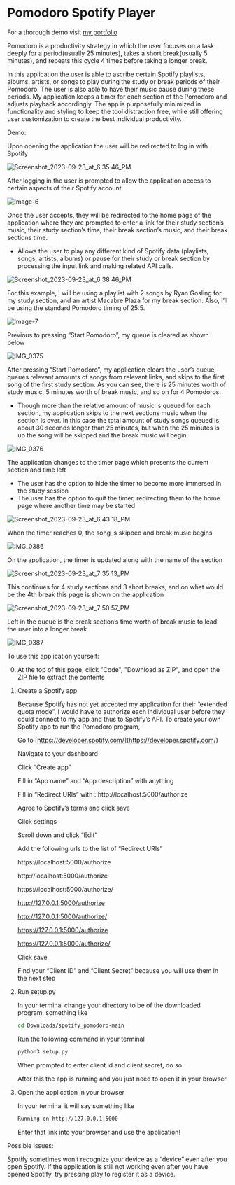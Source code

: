 # Pomodoro Spotify Player

For a thorough demo visit [my portfolio](https://waylonwilliams.notion.site/Spotify-Pomodoro-Timer-cd76a6e450324ade8e6dbe16ab96e26e?pvs=4)

Pomodoro is a productivity strategy in which the user focuses on a task deeply for a period(usually 25 minutes), takes a short break(usually 5 minutes), and repeats this cycle 4 times before taking a longer break.

In this application the user is able to ascribe certain Spotify playlists, albums, artists, or songs to play during the study or break periods of their Pomodoro. The user is also able to have their music pause during these periods. My application keeps a timer for each section of the Pomodoro and adjusts playback accordingly. The app is purposefully minimized in functionality and styling to keep the tool distraction free, while still offering user customization to create the best individual productivity. 



Demo: 

Upon opening the application the user will be redirected to log in with Spotify

![Screenshot_2023-09-23_at_6 35 46_PM](https://github.com/waylonwilliams/spotify_pomodoro/assets/145303505/8eb2e643-0d20-493a-85a4-c17832d106d1)

After logging in the user is prompted to allow the application access to certain aspects of their Spotify account

![Image-6](https://github.com/waylonwilliams/spotify_pomodoro/assets/145303505/9a6e182e-537e-492d-b29c-aab9da198b1f)

Once the user accepts, they will be redirected to the home page of the application where they are prompted to enter a link for their study section’s music, their study section’s time, their break section’s music, and their break sections time.

- Allows the user to play any different kind of Spotify data (playlists, songs, artists, albums) or pause for their study or break section by processing the input link and making related API calls.

![Screenshot_2023-09-23_at_6 38 46_PM](https://github.com/waylonwilliams/spotify_pomodoro/assets/145303505/43adea6d-e478-45fd-a963-251410308be3)

For this example, I will be using a playlist with 2 songs by Ryan Gosling for my study section, and an artist Macabre Plaza for my break section. Also, I’ll be using the standard Pomodoro timing of 25:5.

![Image-7](https://github.com/waylonwilliams/spotify_pomodoro/assets/145303505/a26d00b2-88dd-4b34-9f7a-f12922a9876e)

Previous to pressing “Start Pomodoro”, my queue is cleared as shown below

![IMG_0375](https://github.com/waylonwilliams/spotify_pomodoro/assets/145303505/b17449f3-6725-4bc7-8c57-fe9fb88cafc2)

After pressing “Start Pomodoro”, my application clears the user’s queue, queues relevant amounts of songs from relevant links, and skips to the first song of the first study section. As you can see, there is 25 minutes worth of study music, 5 minutes worth of break music, and so on for 4 Pomodoros.

- Though more than the relative amount of music is queued for each section, my application skips to the next sections music when the section is over. In this case the total amount of study songs queued is about 30 seconds longer than 25 minutes, but when the 25 minutes is up the song will be skipped and the break music will begin.

![IMG_0376](https://github.com/waylonwilliams/spotify_pomodoro/assets/145303505/ba1f4d47-1248-4438-865b-787da06a8825)

The application changes to the timer page which presents the current section and time left

- The user has the option to hide the timer to become more immersed in the study session
- The user has the option to quit the timer, redirecting them to the home page where another time may be started

![Screenshot_2023-09-23_at_6 43 18_PM](https://github.com/waylonwilliams/spotify_pomodoro/assets/145303505/ff8d9a2f-5611-4de9-9c64-8362b3c982fa)

When the timer reaches 0, the song is skipped and break music begins

![IMG_0386](https://github.com/waylonwilliams/spotify_pomodoro/assets/145303505/392bc0a7-91dd-48fd-a185-e3d58594c952)

On the application, the timer is updated along with the name of the section

![Screenshot_2023-09-23_at_7 35 13_PM](https://github.com/waylonwilliams/spotify_pomodoro/assets/145303505/4733f9e3-6a11-4600-9e54-0b21a13de2cb)

This continues for 4 study sections and 3 short breaks, and on what would be the 4th break this page is shown on the application

![Screenshot_2023-09-23_at_7 50 57_PM](https://github.com/waylonwilliams/spotify_pomodoro/assets/145303505/5ec90511-f053-46ce-91c1-602a3e8d6b94)

Left in the queue is the break section’s time worth of break music to lead the user into a longer break

![IMG_0387](https://github.com/waylonwilliams/spotify_pomodoro/assets/145303505/4dff7ab9-25fa-4731-841c-dc25748cf5e7)

To use this application yourself:

0. At the top of this page, click "Code", "Download as ZIP", and open the ZIP file to extract the contents

1. Create a Spotify app
    
    Because Spotify has not yet accepted my application for their “extended quota mode”, I would have to authorize each individual user before they could connect to my app and thus to Spotify’s API. To create your own Spotify app to run the Pomodoro program,
    
    Go to [https://developer.spotify.com/](https://developer.spotify.com/)
    
    Navigate to your dashboard
    
    Click “Create app”
    
    Fill in “App name” and “App description” with anything 
    
    Fill in “Redirect URIs” with :   http://localhost:5000/authorize
    
    Agree to Spotify’s terms and click save
    
    Click settings
    
    Scroll down and click “Edit”
    
    Add the following urls to the list of “Redirect URIs”
    
    https://localhost:5000/authorize
    
    http://localhost:5000/authorize
    
    https://localhost:5000/authorize/
    
    http://127.0.0.1:5000/authorize
    
    http://127.0.0.1:5000/authorize/
    
    https://127.0.0.1:5000/authorize
    
    https://127.0.0.1:5000/authorize/
    
    Click save
    
    Find your “Client ID” and “Client Secret” because you will use them in the next step
    
2. Run setup.py
    
    In your terminal change your directory to be of the downloaded program, something like
    
    ```bash
    cd Downloads/spotify_pomodoro-main
    ```
    
    Run the following command in your terminal
    
    ```bash
    python3 setup.py
    ```
    
    When prompted to enter client id and client secret, do so
    
    After this the app is running and you just need to open it in your browser
    
3. Open the application in your browser
    
    In your terminal it will say something like
    
    ```bash
    Running on http://127.0.0.1:5000
    ```
    
    Enter that link into your browser and use the application!


    

Possible issues:

Spotify sometimes won’t recognize your device as a “device” even after you open Spotify. If the application is still not working even after you have opened Spotify, try pressing play to register it as a device.
